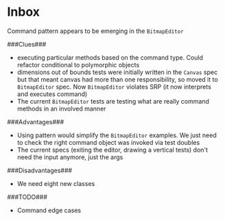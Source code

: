 Inbox
========

Command pattern appears to be emerging in the `BitmapEditor`

###Clues###
   - executing particular methods based on the command type.
     Could refactor conditional to polymorphic objects
   - dimensions out of bounds tests were initially written in
     the `Canvas` spec but that meant canvas had more than one
     responsibility, so moved it to `BitmapEditor` spec. Now
     `BitmapEditor` violates SRP (it now interprets and executes
     command)
   - The current `BitmapEditor` tests are testing what are really command
     methods in an involved manner

###Advantages###
   - Using pattern would simplify the `BitmapEditor` examples. We just need to check
     the right command object was invoked via test doubles
   - The current specs (exiting the editor, drawing a vertical tests) don't need the input
     anymore, just the args

###Disadvantages###
   - We need eight new classes

###TODO###
 - Command edge cases